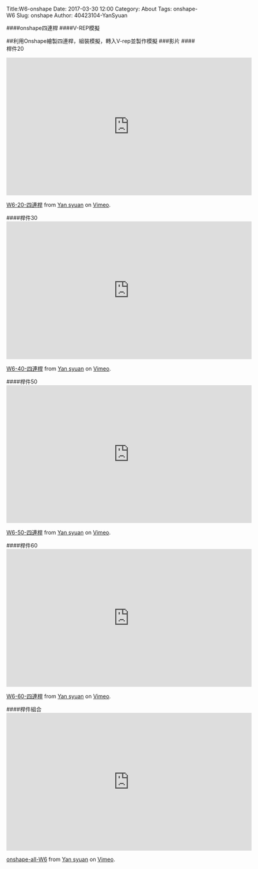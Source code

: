 Title:W6-onshape
Date: 2017-03-30 12:00
Category: About
Tags:  onshape-W6
Slug: onshape
Author: 40423104-YanSyuan


####onshape四連桿
####V-REP模擬


<!-- PELICAN_END_SUMMARY -->
##利用Onshape繪製四連桿，組裝模擬，轉入V-rep並製作模擬
###影片
####桿件20
<iframe src="https://player.vimeo.com/video/210709563" width="640" height="360" frameborder="0" webkitallowfullscreen mozallowfullscreen allowfullscreen></iframe>
<p><a href="https://vimeo.com/210709563">W6-20-四連桿</a> from <a href="https://vimeo.com/user44900188">Yan syuan</a> on <a href="https://vimeo.com">Vimeo</a>.</p>
####桿件30
<iframe src="https://player.vimeo.com/video/210709572" width="640" height="360" frameborder="0" webkitallowfullscreen mozallowfullscreen allowfullscreen></iframe>
<p><a href="https://vimeo.com/210709572">W6-40-四連桿</a> from <a href="https://vimeo.com/user44900188">Yan syuan</a> on <a href="https://vimeo.com">Vimeo</a>.</p>
####桿件50
<iframe src="https://player.vimeo.com/video/210709757" width="640" height="360" frameborder="0" webkitallowfullscreen mozallowfullscreen allowfullscreen></iframe>
<p><a href="https://vimeo.com/210709757">W6-50-四連桿</a> from <a href="https://vimeo.com/user44900188">Yan syuan</a> on <a href="https://vimeo.com">Vimeo</a>.</p>
####桿件60
<iframe src="https://player.vimeo.com/video/210709915" width="640" height="360" frameborder="0" webkitallowfullscreen mozallowfullscreen allowfullscreen></iframe>
<p><a href="https://vimeo.com/210709915">W6-60-四連桿</a> from <a href="https://vimeo.com/user44900188">Yan syuan</a> on <a href="https://vimeo.com">Vimeo</a>.</p>
####桿件組合
<iframe src="https://player.vimeo.com/video/211774477" width="640" height="360" frameborder="0" webkitallowfullscreen mozallowfullscreen allowfullscreen></iframe>
<p><a href="https://vimeo.com/211774477">onshape-all-W6</a> from <a href="https://vimeo.com/user44900188">Yan syuan</a> on <a href="https://vimeo.com">Vimeo</a>.</p>


